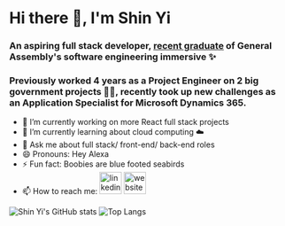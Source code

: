 # Hi there :vulcan_salute:, I'm Shin Yi
### An aspiring full stack developer, [recent graduate](https://helloshinyi.s3.ap-southeast-1.amazonaws.com/Certificate-of-Completion-contact.shinyi%40gmail.com-1646105575.pdf) of General Assembly's software engineering immersive :sparkles:
### Previously worked 4 years as a Project Engineer on 2 big government projects :construction_worker_woman:, recently took up new challenges as an Application Specialist for Microsoft Dynamics 365.

- 🔭 I’m currently working on more React full stack projects
- 🌱 I’m currently learning about cloud computing :cloud:
- 💬 Ask me about full stack/ front-end/ back-end roles
- 😄 Pronouns: Hey Alexa
- ⚡ Fun fact: Boobies are blue footed seabirds
- 📫 How to reach me: [<img src='https://cdn.jsdelivr.net/npm/simple-icons@3.0.1/icons/linkedin.svg' alt='linkedin' height='40'>](https://www.linkedin.com/in/angshinyi)  [<img src='https://cdn.jsdelivr.net/npm/simple-icons@3.0.1/icons/icloud.svg' alt='website' height='40'>](https://helloshinyi.com)

![Shin Yi's GitHub stats](https://github-readme-stats.vercel.app/api?username=shinyi-a&show_icons=true&bg_color=F7F7F7&title_color=0B0433&text_color=1A0A7C) ![Top Langs](https://github-readme-stats.vercel.app/api/top-langs/?username=shinyi-a&layout=compact&bg_color=F7F7F7&title_color=0B0433&text_color=1A0A7C)
